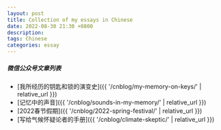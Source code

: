 ```yaml
---
layout: post
title: Collection of my essays in Chinese 
date: 2022-08-30 21:30 +0800
description: 
tags: Chinese
categories: essay 
---
```


##### 微信公众号文章列表
- [我所经历的钥匙和锁的演变史]({{ '/cnblog/my-memory-on-keys/' | relative_url }})
- [记忆中的声音]({{ '/cnblog/sounds-in-my-memory/' | relative_url }})
- [2022春节假期]({{ '/cnblog/2022-spring-festival/' | relative_url }})
- [写给气候怀疑论者的手册]({{ '/cnblog/climate-skeptic/' | relative_url }})
 
